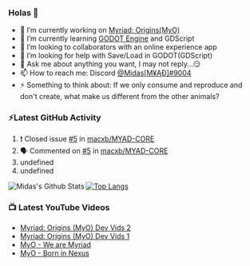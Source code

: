 ### Holas 👋

- 🔭 I’m currently working on [Myriad: Origins(MyO)](https://github.com/macxb/MyO)
- 🌱 I’m currently learning [GODOT Engine](https://godotengine.org/) and GDScript
- 👯 I’m looking to collaborators with an online experience app
- 🤔 I’m looking for help with Save/Load in GODOT(GDScript)
- 💬 Ask me about anything you want, I may not reply...😏
- 📫 How to reach me: Discord [@Midas[Μ¥ĄĐ]#9004](https://discord.gg/2qd2cmy)
- ⚡ Something to think about: If we only consume and reproduce and don't create, what make us different from the other animals?

### ⚡Latest GitHub Activity
<!--START_SECTION:activity-->

1. ❗️ Closed issue [#5](https://github.com//macxb/MYAD-CORE/issues/5) in [macxb/MYAD-CORE](https://github.com//macxb/MYAD-CORE)
2. 🗣 Commented on [#5](https://github.com//macxb/MYAD-CORE/issues/5) in [macxb/MYAD-CORE](https://github.com//macxb/MYAD-CORE)
3. undefined
4. undefined
<!--END_SECTION:activity-->

<img align="left" alt="Midas's Github Stats" src="https://github-readme-stats.vercel.app/api?username=macxb&show_icons=true&hide_border=true&count_private=true&theme=radical" />

[![Top Langs](https://github-readme-stats.vercel.app/api/top-langs/?username=macxb&hide_border=true&count_private=true&theme=radical)](https://github.com/anuraghazra/github-readme-stats)

### 📺 Latest YouTube Videos
<!-- YOUTUBE:START -->
- [Myriad: Origins (MyO) Dev Vids 2](https://www.youtube.com/watch?v=stp-tQMG93o)
- [Myriad: Origins (MyO) Dev Vids 1](https://www.youtube.com/watch?v=XriNttqnjqg)
- [MyO - We are Myriad](https://www.youtube.com/watch?v=2i3--jrlQjw)
- [MyO - Born in Nexus](https://www.youtube.com/watch?v=8SFbWtUBHs8)
<!-- YOUTUBE:END -->
